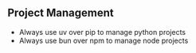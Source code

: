 ## Project Management
- Always use uv over pip to manage python projects
- Always use bun over npm to manage node projects
